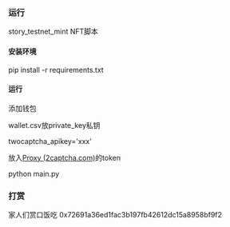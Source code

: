 ### 运行

story_testnet_mint NFT脚本

#### 安装环境

pip install -r requirements.txt

#### 运行

添加钱包

wallet.csv放private_key私钥

twocaptcha_apikey='xxx'

放入[Proxy (2captcha.com)](https://2captcha.com/proxy)的token

python main.py

### 打赏
家人们赏口饭吃
0x72691a36ed1fac3b197fb42612dc15a8958bf9f2
